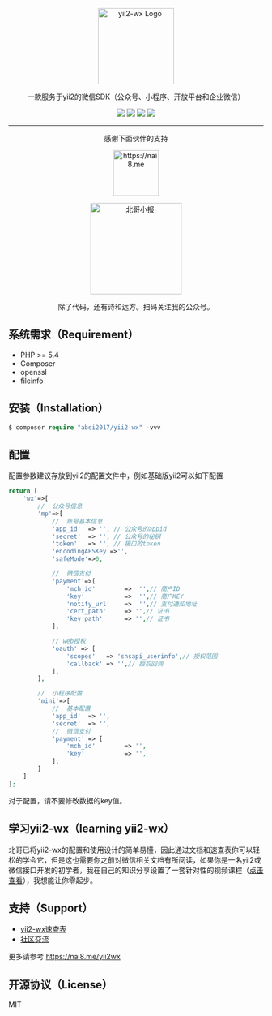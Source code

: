 <p align="center">
    <a href="https://nai8.me/yii2wx">
        <img src="https://nai8.me/images/yii2-wx-logo.png" height="150" alt="yii2-wx Logo"/>
    </a>
</p>
<p align="center">
    一款服务于yii2的微信SDK（公众号、小程序、开放平台和企业微信）
</p>
<p align="center">
    <img class="latest_stable_version_img" src="https://poser.pugx.org/abei2017/yii2-wx/v/stable">
    <img class="total_img" src="https://poser.pugx.org/abei2017/yii2-wx/downloads">
    <img class="latest_unstable_version_img" src="https://poser.pugx.org/abei2017/yii2-wx/v/unstable">
    <img class="license_img" src="https://poser.pugx.org/abei2017/yii2-wx/license">
</p>

<hr/>

<p align="center">
    感谢下面伙伴的支持
</p>
<p align="center">
    <a href="https://nai8.me">
        <img src="https://nai8.me/images/logo.png" height="90" alt="https://nai8.me"/>
    </a>
</p>
<p align="center">
    <img src="https://nai8.me/images/qrcodes/xiaobao-qrcode.jpg" height="180" alt="北哥小报"/>
</p>
<p align="center">
    除了代码，还有诗和远方。扫码关注我的公众号。
</p>

## 系统需求（Requirement）
- PHP >= 5.4
- Composer
- openssl
- fileinfo

## 安装（Installation）
```php
$ composer require "abei2017/yii2-wx" -vvv
```

## 配置
配置参数建议存放到yii2的配置文件中，例如基础版yii2可以如下配置
```php
return [
    'wx'=>[
        //  公众号信息
        'mp'=>[
            //  账号基本信息
            'app_id'  => '', // 公众号的appid
            'secret'  => '', // 公众号的秘钥
            'token'   => '', // 接口的token
            'encodingAESKey'=>'',
            'safeMode'=>0,

            //  微信支付
            'payment'=>[
                'mch_id'        =>  '',// 商户ID
                'key'           =>  '',// 商户KEY
                'notify_url'    =>  '',// 支付通知地址
                'cert_path'     => '',// 证书
                'key_path'      => '',// 证书
            ],

            // web授权
            'oauth' => [
                'scopes'   => 'snsapi_userinfo',// 授权范围
                'callback' => '',// 授权回调
            ],
        ],

        //  小程序配置
        'mini'=>[
            //  基本配置
            'app_id'  => '', 
            'secret'  => '',
            //  微信支付
            'payment' => [
                'mch_id'        => '',
                'key'           => '',
            ],
        ]
    ]
];
```
对于配置，请不要修改数据的key值。

## 学习yii2-wx（learning yii2-wx）
北哥已将yii2-wx的配置和使用设计的简单易懂，因此通过文档和速查表你可以轻松的学会它，但是这也需要你之前对微信相关文档有所阅读，如果你是一名yii2或微信接口开发的初学者，我在自己的知识分享设置了一套针对性的视频课程（<a href="http://nai8.me/book/view.html?id=24" target="_blank">点击查看</a>），我想能让你零起步。

## 支持（Support）
- [yii2-wx速查表](https://nai8.me/tool/sc.html?id=2)
- [社区交流](https://nai8.me/forum/index.html?tags=108)

更多请参考 https://nai8.me/yii2wx

## 开源协议（License）
MIT
